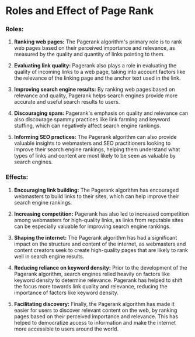 # Roles and Effect of Page Rank

### Roles:

1. **Ranking web pages:** The Pagerank algorithm's primary role is to rank web pages based on their perceived importance and relevance, as measured by the quality and quantity of links pointing to them.

2. **Evaluating link quality:** Pagerank also plays a role in evaluating the quality of incoming links to a web page, taking into account factors like the relevance of the linking page and the anchor text used in the link.

3. **Improving search engine results:** By ranking web pages based on relevance and quality, Pagerank helps search engines provide more accurate and useful search results to users.

4. **Discouraging spam:** Pagerank's emphasis on quality and relevance can also discourage spammy practices like link farming and keyword stuffing, which can negatively affect search engine rankings.

5. **Informing SEO practices:** The Pagerank algorithm can also provide valuable insights to webmasters and SEO practitioners looking to improve their search engine rankings, helping them understand what types of links and content are most likely to be seen as valuable by search engines.

### Effects:

1. **Encouraging link building:** The Pagerank algorithm has encouraged webmasters to build links to their sites, which can help improve their search engine rankings.

2. **Increasing competition:** Pagerank has also led to increased competition among webmasters for high-quality links, as links from reputable sites can be especially valuable for improving search engine rankings.

3. **Shaping the internet:** The Pagerank algorithm has had a significant impact on the structure and content of the internet, as webmasters and content creators seek to create high-quality pages that are likely to rank well in search engine results.

4. **Reducing reliance on keyword density:** Prior to the development of the Pagerank algorithm, search engines relied heavily on factors like keyword density to determine relevance. Pagerank has helped to shift the focus more towards link quality and relevance, reducing the importance of factors like keyword density.

5. **Facilitating discovery:** Finally, the Pagerank algorithm has made it easier for users to discover relevant content on the web, by ranking pages based on their perceived importance and relevance. This has helped to democratize access to information and make the internet more accessible to users around the world.